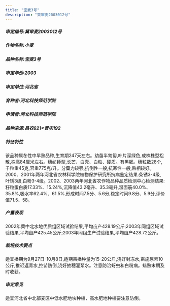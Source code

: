 ```yaml
---
title: "宝麦3号"
description: "冀审麦2003012号"
---
```

##### 审定编号:冀审麦2003012号

##### 作物名称:小麦

##### 品种名称:宝麦3号

##### 审定年份:2003

##### 审定单位:河北省

##### 育种者:河北科技师范学院

##### 申请者:河北科技师范学院

##### 品种来源:昌农621×晋农192

##### 特征特性
该品种属冬性中早熟品种,生育期247天左右。幼苗半匍匐,叶片深绿色,成株株型松散,株高84厘米左右。穗纺锤型,长芒、白壳、白粒、硬质。有黑胚。穗粒数28个,千粒重45克,容重775克/升。分蘖力较强,抗倒性一般,抗寒性一般,熟相较好。2000、2001年两年河北省农林科学院植物保护研究所抗病鉴定结果:条锈3-4级,叶锈3级,白粉3-4级。2002、2003两年河北省农作物品种品质检测中心检测结果:籽粒蛋白质17.33%、15.24%,沉降值43.2毫升、35.3毫升,湿面筋40.0%、35.8%,吸水率62.4%、61.5%,形成时间7.5分、5.6分,稳定时间9.8分、5.9分,评价值71.5、58。

##### 产量表现
2002年冀中北水地优质组区域试验结果,平均亩产428.19公斤;2003年同组区域试验结果,平均亩产425.45公斤;2003年同组生产试验结果,平均亩产428.72公斤。

##### 栽培技术要点
适宜播期为9月27日-10月8日,适期亩播种量为15-20公斤,浇好封冻水,亩施尿素10公斤,推迟返青水,控苗防倒,浇好抽穗灌浆水。注意防治蚜虫和白粉病。蜡熟末期及时收获。

##### 审定意见
适宜河北省中北部麦区中低水肥地块种植，高水肥地种植要注意防倒。
